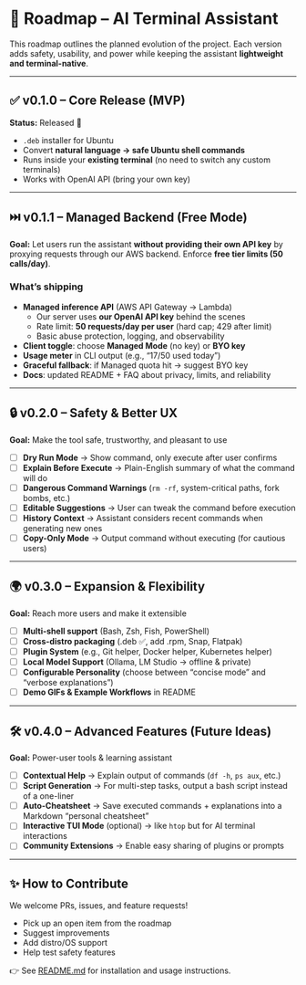 # 🚀 Roadmap – AI Terminal Assistant  

This roadmap outlines the planned evolution of the project. Each version adds safety, usability, and power while keeping the assistant **lightweight and terminal-native**.  

---

## ✅ v0.1.0 – Core Release (MVP)
**Status:** Released 🎉  

- `.deb` installer for Ubuntu  
- Convert **natural language → safe Ubuntu shell commands**  
- Runs inside your **existing terminal** (no need to switch any custom terminals)  
- Works with OpenAI API (bring your own key)

---

## ⏭️ v0.1.1 – Managed Backend (Free Mode)
**Goal:** Let users run the assistant **without providing their own API key** by proxying requests through our AWS backend. Enforce **free tier limits (50 calls/day)**.

### What’s shipping
- **Managed inference API** (AWS API Gateway → Lambda)  
  - Our server uses **our OpenAI API key** behind the scenes  
  - Rate limit: **50 requests/day per user** (hard cap; 429 after limit)  
  - Basic abuse protection, logging, and observability  
- **Client toggle**: choose **Managed Mode** (no key) or **BYO key**  
- **Usage meter** in CLI output (e.g., “17/50 used today”)  
- **Graceful fallback**: if Managed quota hit → suggest BYO key  
- **Docs**: updated README + FAQ about privacy, limits, and reliability  

---

## 🔒 v0.2.0 – Safety & Better UX
**Goal:** Make the tool safe, trustworthy, and pleasant to use  

- [ ] **Dry Run Mode** → Show command, only execute after user confirms  
- [ ] **Explain Before Execute** → Plain-English summary of what the command will do  
- [ ] **Dangerous Command Warnings** (`rm -rf`, system-critical paths, fork bombs, etc.)  
- [ ] **Editable Suggestions** → User can tweak the command before execution  
- [ ] **History Context** → Assistant considers recent commands when generating new ones  
- [ ] **Copy-Only Mode** → Output command without executing (for cautious users)  

---

## 🌍 v0.3.0 – Expansion & Flexibility
**Goal:** Reach more users and make it extensible  

- [ ] **Multi-shell support** (Bash, Zsh, Fish, PowerShell)  
- [ ] **Cross-distro packaging** (.deb ✅, add .rpm, Snap, Flatpak)  
- [ ] **Plugin System** (e.g., Git helper, Docker helper, Kubernetes helper)  
- [ ] **Local Model Support** (Ollama, LM Studio → offline & private)  
- [ ] **Configurable Personality** (choose between “concise mode” and “verbose explanations”)  
- [ ] **Demo GIFs & Example Workflows** in README  

---

## 🛠️ v0.4.0 – Advanced Features (Future Ideas)
**Goal:** Power-user tools & learning assistant  

- [ ] **Contextual Help** → Explain output of commands (`df -h`, `ps aux`, etc.)  
- [ ] **Script Generation** → For multi-step tasks, output a bash script instead of a one-liner  
- [ ] **Auto-Cheatsheet** → Save executed commands + explanations into a Markdown “personal cheatsheet”  
- [ ] **Interactive TUI Mode** (optional) → like `htop` but for AI terminal interactions  
- [ ] **Community Extensions** → Enable easy sharing of plugins or prompts  

---

## ✨ How to Contribute
We welcome PRs, issues, and feature requests!  

- Pick up an open item from the roadmap  
- Suggest improvements  
- Add distro/OS support  
- Help test safety features  

👉 See [README.md](./README.md) for installation and usage instructions.
